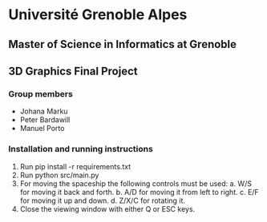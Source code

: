 # Université Grenoble Alpes
## Master of Science in Informatics at Grenoble
3D Graphics Final Project
---

### Group members
* Johana Marku
* Peter Bardawill
* Manuel Porto

### Installation and running instructions
1. Run pip install -r requirements.txt
2. Run python src/main.py
4. For moving the spaceship the following controls must be used:
  a. W/S for moving it back and forth.
  b. A/D for moving it from left to right.
  c. E/F for moving it up and down.
  d. Z/X/C for rotating it.
3. Close the viewing window with either Q or ESC keys.